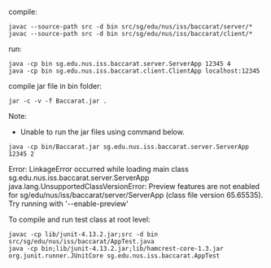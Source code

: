 compile:
```
javac --source-path src -d bin src/sg/edu/nus/iss/baccarat/server/*
javac --source-path src -d bin src/sg/edu/nus/iss/baccarat/client/*
```

run:
```
java -cp bin sg.edu.nus.iss.baccarat.server.ServerApp 12345 4
java -cp bin sg.edu.nus.iss.baccarat.client.ClientApp localhost:12345
```

compile jar file in bin folder:
```
jar -c -v -f Baccarat.jar .
```

Note:
- Unable to run the jar files using command below. 
```
java -cp bin/Baccarat.jar sg.edu.nus.iss.baccarat.server.ServerApp 12345 2
```

Error: LinkageError occurred while loading main class sg.edu.nus.iss.baccarat.server.ServerApp
        java.lang.UnsupportedClassVersionError: Preview features are not enabled for sg/edu/nus/iss/baccarat/server/ServerApp (class file version 65.65535). Try running with '--enable-preview'


To compile and run test class at root level:
```
javac -cp lib/junit-4.13.2.jar;src -d bin src/sg/edu/nus/iss/baccarat/AppTest.java
java -cp bin;lib/junit-4.13.2.jar;lib/hamcrest-core-1.3.jar org.junit.runner.JUnitCore sg.edu.nus.iss.baccarat.AppTest
```

